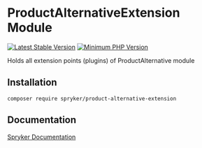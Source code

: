 # ProductAlternativeExtension Module
[![Latest Stable Version](https://poser.pugx.org/spryker/product-alternative-extension/v/stable.svg)](https://packagist.org/packages/spryker/product-alternative-extension)
[![Minimum PHP Version](https://img.shields.io/badge/php-%3E%3D%207.4-8892BF.svg)](https://php.net/)

Holds all extension points (plugins) of ProductAlternative module

## Installation

```
composer require spryker/product-alternative-extension
```

## Documentation

[Spryker Documentation](https://academy.spryker.com/developing_with_spryker/module_guide/modules.html)
